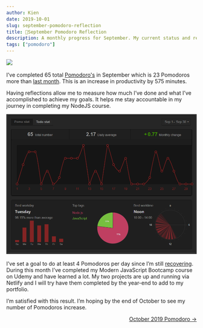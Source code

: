 ```yaml
---
author: Kien
date: 2019-10-01
slug: september-pomodoro-reflection
title: 🍅September Pomodoro Reflection
description: A monthly progress for September. My current status and reflection on my productivity, goals and achievements.
tags: ["pomodoro"]
---
```


![](https://images.unsplash.com/photo-1542840843-3349799cded6?ixlib=rb-1.2.1&ixid=eyJhcHBfaWQiOjEyMDd9&auto=format&fit=crop&w=1350&q=80)

I’ve completed 65 total [Pomodoro's](/022-pomodoro-technique/) in September which is 23 Pomodoros more than [last month](/054-august-2019-pomodoro/). This is an increase in productivity by 575 minutes.

Having reflections allow me to measure how much I’ve done and what I’ve accomplished to achieve my goals. It helps me stay accountable in my journey in completing my NodeJS course.

![](./PomotodoSept2019.png)

I’ve set a goal to do at least 4 Pomodoros per day since I’m still [recovering](/053-cipro-zzz/). During this month I’ve completed my Modern JavaScript Bootcamp course on Udemy and have learned a lot. My two projects are up and running via Netlify and I will try have them completed by the year-end to add to my portfolio.

I’m satisfied with this result. I’m hoping by the end of October to see my number of Pomodoros increase.

<div align="right"><a href="/061-october-2019-pomodoro/">October 2019 Pomodoro &rarr;</a></div>
